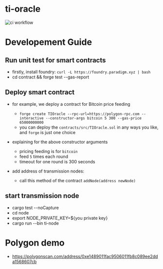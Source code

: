 # ti-oracle

![ci workflow](https://github.com/tokeninsight/ti-oracle/actions/workflows/basic.yml/badge.svg)

# Developement Guide
## Run unit test for smart contracts
- firstly, install foundry: `curl -L https://foundry.paradigm.xyz | bash`
- cd contract && forge test --gas-report

## Deploy smart contract

- for example, we deploy a contract for Bitcoin price feeding
  - `forge create TIOracle --rpc-url=https://polygon-rpc.com --interactive --constructor-args bitcoin 5 300 --gas-price 65000000000`
  - you can deploy the `contracts/src/TIOracle.sol` in any ways you like, and `forge` is just one choice
  
- explaining for the above constructor arguments
  - pricing feeding is for `bitcoin`
  - feed `5` times each round
  - timeout for one round is 300 seconds
  
- add address of transmission nodes:
  - call this method of the contract `addNode(address newNode)`

## start transmission node
- cargo test --noCapture
- cd node
- export NODE_PRIVATE_KEY=${you private key}
- cargo run --bin ti-node

# Polygon demo
- https://polygonscan.com/address/0xe1489011fac9506011fb8c089ee2dda1568607cb
